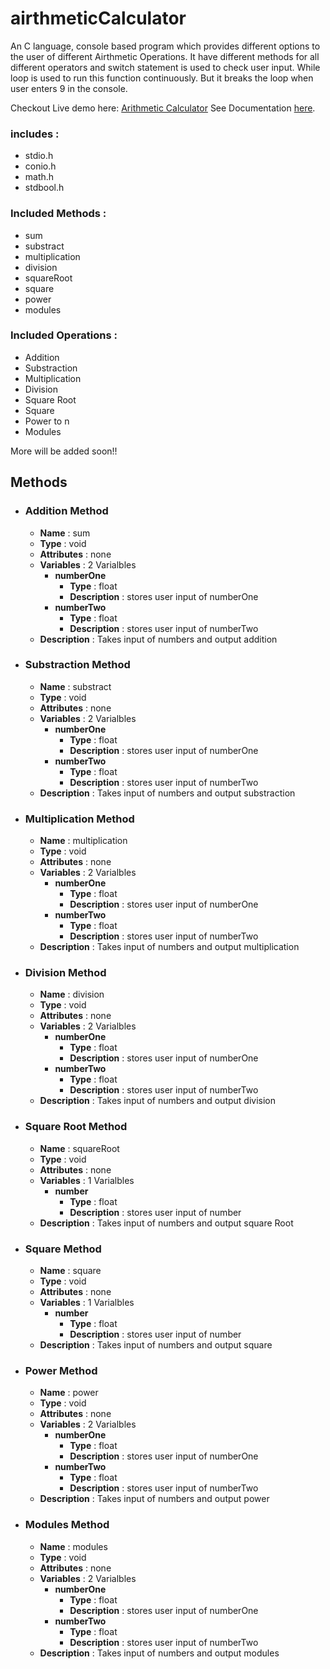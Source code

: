 # airthmeticCalculator

An C language, console based program which provides different options to the user of different Airthmetic Operations. It have different methods for all different operators and switch statement is used to check user input. While loop is used to run this function continuously. But it breaks the loop when user enters 9 in the console.

Checkout Live demo here: [Arithmetic Calculator](https://repl.it/@harshPPatel/Arithmetic-Calculator)
See Documentation [here](https://harshppatel.github.io/airthmetic%20Calculator%20Documentation%20C%20Language/main_8c.html).

### includes :
- stdio.h
- conio.h
- math.h
- stdbool.h

### Included Methods : 
- sum
- substract
- multiplication
- division
- squareRoot
- square
- power
- modules

### Included Operations : 
- Addition
- Substraction
- Multiplication
- Division
- Square Root
- Square
- Power to n
- Modules

More will be added soon!!

## Methods
- ### Addition Method
	- **Name** : sum
	- **Type** : void
	- **Attributes** : none
	- **Variables** : 2 Varialbles
		- **numberOne**
			- **Type** : float
			- **Description** : stores user input of numberOne	
		- **numberTwo**
			- **Type** : float
			- **Description** : stores user input of numberTwo	
	- **Description** : Takes input of numbers and output addition

- ### Substraction Method
	- **Name** : substract
	- **Type** : void
	- **Attributes** : none
	- **Variables** : 2 Varialbles
		- **numberOne**
			- **Type** : float
			- **Description** : stores user input of numberOne	
		- **numberTwo**
			- **Type** : float
			- **Description** : stores user input of numberTwo	
	- **Description** : Takes input of numbers and output substraction
    
- ### Multiplication Method
	- **Name** : multiplication
	- **Type** : void
	- **Attributes** : none
	- **Variables** : 2 Varialbles
		- **numberOne**
			- **Type** : float
			- **Description** : stores user input of numberOne	
		- **numberTwo**
			- **Type** : float
			- **Description** : stores user input of numberTwo	
	- **Description** : Takes input of numbers and output multiplication
    
- ### Division Method
	- **Name** : division
	- **Type** : void
	- **Attributes** : none
	- **Variables** : 2 Varialbles
		- **numberOne**
			- **Type** : float
			- **Description** : stores user input of numberOne	
		- **numberTwo**
			- **Type** : float
			- **Description** : stores user input of numberTwo	
	- **Description** : Takes input of numbers and output division
    
- ### Square Root Method
	- **Name** : squareRoot
	- **Type** : void
	- **Attributes** : none
	- **Variables** : 1 Varialbles
		- **number**
			- **Type** : float
			- **Description** : stores user input of number
	- **Description** : Takes input of numbers and output square Root
    
- ### Square Method
	- **Name** : square
	- **Type** : void
	- **Attributes** : none
	- **Variables** : 1 Varialbles
		- **number**
			- **Type** : float
			- **Description** : stores user input of number
	- **Description** : Takes input of numbers and output square

    
- ### Power Method
	- **Name** : power
	- **Type** : void
	- **Attributes** : none
	- **Variables** : 2 Varialbles
		- **numberOne**
			- **Type** : float
			- **Description** : stores user input of numberOne	
		- **numberTwo**
			- **Type** : float
			- **Description** : stores user input of numberTwo	
	- **Description** : Takes input of numbers and output power
    
- ### Modules Method
	- **Name** : modules
	- **Type** : void
	- **Attributes** : none
	- **Variables** : 2 Varialbles
		- **numberOne**
			- **Type** : float
			- **Description** : stores user input of numberOne	
		- **numberTwo**
			- **Type** : float
			- **Description** : stores user input of numberTwo	
	- **Description** : Takes input of numbers and output modules
